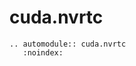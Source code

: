 # cuda.nvrtc

<!-- global automodule options are set in conf.py -->
```{eval-rst}
.. automodule:: cuda.nvrtc
   :noindex:

```